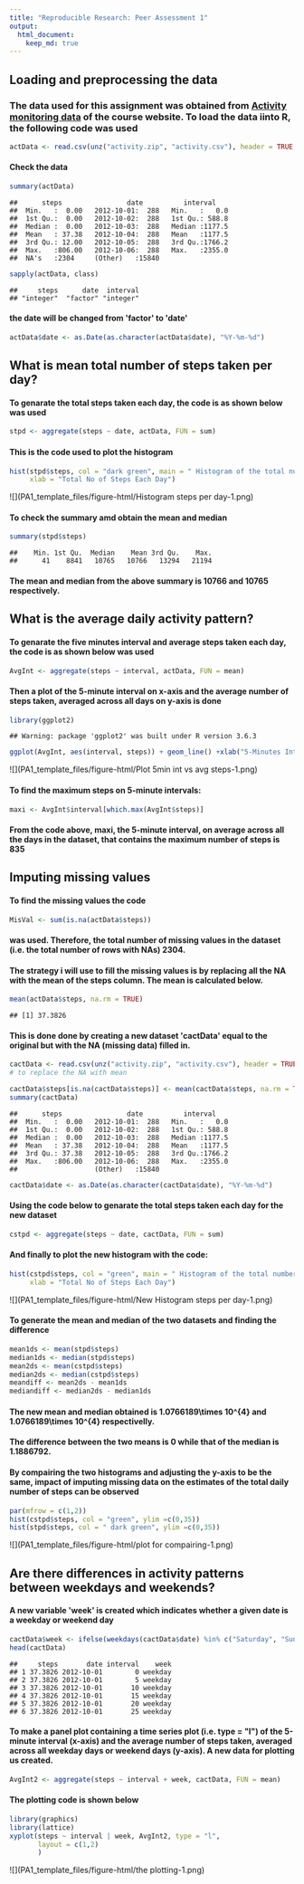 ```yaml
---
title: "Reproducible Research: Peer Assessment 1"
output: 
  html_document:
    keep_md: true
---
```



## Loading and preprocessing the data
### The data used for this assignment was obtained from [Activity monitoring data](https://d396qusza40orc.cloudfront.net/repdata%2Fdata%2Factivity.zip) of the course website. To load the data iinto R, the following code was used

```r
actData <- read.csv(unz("activity.zip", "activity.csv"), header = TRUE, sep = ",")
```
#### Check the data

```r
summary(actData)
```

```
##      steps                date          interval     
##  Min.   :  0.00   2012-10-01:  288   Min.   :   0.0  
##  1st Qu.:  0.00   2012-10-02:  288   1st Qu.: 588.8  
##  Median :  0.00   2012-10-03:  288   Median :1177.5  
##  Mean   : 37.38   2012-10-04:  288   Mean   :1177.5  
##  3rd Qu.: 12.00   2012-10-05:  288   3rd Qu.:1766.2  
##  Max.   :806.00   2012-10-06:  288   Max.   :2355.0  
##  NA's   :2304     (Other)   :15840
```

```r
sapply(actData, class)
```

```
##     steps      date  interval 
## "integer"  "factor" "integer"
```
#### the date will be changed from 'factor' to 'date'

```r
actData$date <- as.Date(as.character(actData$date), "%Y-%m-%d")
```



## What is mean total number of steps taken per day?

#### To genarate the total steps taken each day, the code is as shown below was used

```r
stpd <- aggregate(steps ~ date, actData, FUN = sum)
```

#### This is the code used to plot the histogram

```r
hist(stpd$steps, col = "dark green", main = " Histogram of the total number of steps taken each day ", 
     xlab = "Total No of Steps Each Day")
```

![](PA1_template_files/figure-html/Histogram steps per day-1.png)<!-- -->

#### To check the summary amd obtain the mean and median

```r
summary(stpd$steps)
```

```
##    Min. 1st Qu.  Median    Mean 3rd Qu.    Max. 
##      41    8841   10765   10766   13294   21194
```
#### The mean and median from the above summary is **10766** and **10765** respectively.



## What is the average daily activity pattern?

#### To genarate the five minutes interval and average steps taken each day, the code is as shown below was used

```r
AvgInt <- aggregate(steps ~ interval, actData, FUN = mean)
```

#### Then a plot of the 5-minute interval on x-axis and the average number of steps taken, averaged across all days on y-axis is done

```r
library(ggplot2)
```

```
## Warning: package 'ggplot2' was built under R version 3.6.3
```

```r
ggplot(AvgInt, aes(interval, steps)) + geom_line() +xlab("5-Minutes Intervals") + ylab("Average Steps taken Across All Days")
```

![](PA1_template_files/figure-html/Plot 5min int vs avg steps-1.png)<!-- -->

#### To find the maximum steps on 5-minute intervals:

```r
maxi <- AvgInt$interval[which.max(AvgInt$steps)]
```
#### From the code above, maxi, the 5-minute interval, on average across all the days in the dataset, that contains the maximum number of steps is **835**


   
   
## Imputing missing values

#### To find the missing values the code 

```r
MisVal <- sum(is.na(actData$steps))
```
#### was used. Therefore, the total number of missing values in the dataset (i.e. the total number of rows with NAs) **2304**.


#### The strategy i will use to fill the missing values is by replacing all the NA with the mean of the steps column. The mean is calculated below.

```r
mean(actData$steps, na.rm = TRUE)
```

```
## [1] 37.3826
```

#### This is done done by creating a new dataset 'cactData' equal to the original but with the NA (missing data) filled in.


```r
cactData <- read.csv(unz("activity.zip", "activity.csv"), header = TRUE, sep = ",")
# to replace the NA with mean

cactData$steps[is.na(cactData$steps)] <- mean(cactData$steps, na.rm = TRUE)
summary(cactData)
```

```
##      steps                date          interval     
##  Min.   :  0.00   2012-10-01:  288   Min.   :   0.0  
##  1st Qu.:  0.00   2012-10-02:  288   1st Qu.: 588.8  
##  Median :  0.00   2012-10-03:  288   Median :1177.5  
##  Mean   : 37.38   2012-10-04:  288   Mean   :1177.5  
##  3rd Qu.: 37.38   2012-10-05:  288   3rd Qu.:1766.2  
##  Max.   :806.00   2012-10-06:  288   Max.   :2355.0  
##                   (Other)   :15840
```

```r
cactData$date <- as.Date(as.character(cactData$date), "%Y-%m-%d")
```


#### Using the code below to genarate the total steps taken each day for the new dataset

```r
cstpd <- aggregate(steps ~ date, cactData, FUN = sum)
```


#### And finally to plot the new histogram with the code:

```r
hist(cstpd$steps, col = "green", main = " Histogram of the total number of steps taken each day ", 
     xlab = "Total No of Steps Each Day")
```

![](PA1_template_files/figure-html/New Histogram steps per day-1.png)<!-- -->


#### To generate the mean and median of the two datasets and finding the difference

```r
mean1ds <- mean(stpd$steps)
median1ds <- median(stpd$steps)
mean2ds <- mean(cstpd$steps)
median2ds <- median(cstpd$steps)
meandiff <- mean2ds - mean1ds
mediandiff <- median2ds - median1ds
```


#### The new mean and median obtained is **1.0766189\times 10^{4}** and **1.0766189\times 10^{4}** respectivelly.  
#### The difference between the two means is **0** while that of the median is **1.1886792**.
   

#### By compairing the two histograms and adjusting the y-axis to be the same, impact of imputing missing data on the estimates of the total daily number of steps can be observed


```r
par(mfrow = c(1,2))
hist(cstpd$steps, col = "green", ylim =c(0,35))
hist(stpd$steps, col = " dark green", ylim =c(0,35))
```

![](PA1_template_files/figure-html/plot for compairing-1.png)<!-- -->
   
   

## Are there differences in activity patterns between weekdays and weekends?

#### A new variable 'week' is created which indicates whether a given date is a weekday or weekend day

```r
cactData$week <- ifelse(weekdays(cactData$date) %in% c("Saturday", "Sunday"), "weekend", "weekday")
head(cactData)
```

```
##     steps       date interval    week
## 1 37.3826 2012-10-01        0 weekday
## 2 37.3826 2012-10-01        5 weekday
## 3 37.3826 2012-10-01       10 weekday
## 4 37.3826 2012-10-01       15 weekday
## 5 37.3826 2012-10-01       20 weekday
## 6 37.3826 2012-10-01       25 weekday
```


#### To make a panel plot containing a time series plot (i.e. type = "l") of the 5-minute interval (x-axis) and the average number of steps taken, averaged across all weekday days or weekend days (y-axis). A new data for plotting us created.

```r
AvgInt2 <- aggregate(steps ~ interval + week, cactData, FUN = mean)
```
#### The plotting code is shown below

```r
library(graphics)
library(lattice)
xyplot(steps ~ interval | week, AvgInt2, type = "l", 
       layout = c(1,2)
       )
```

![](PA1_template_files/figure-html/the plotting-1.png)<!-- -->


